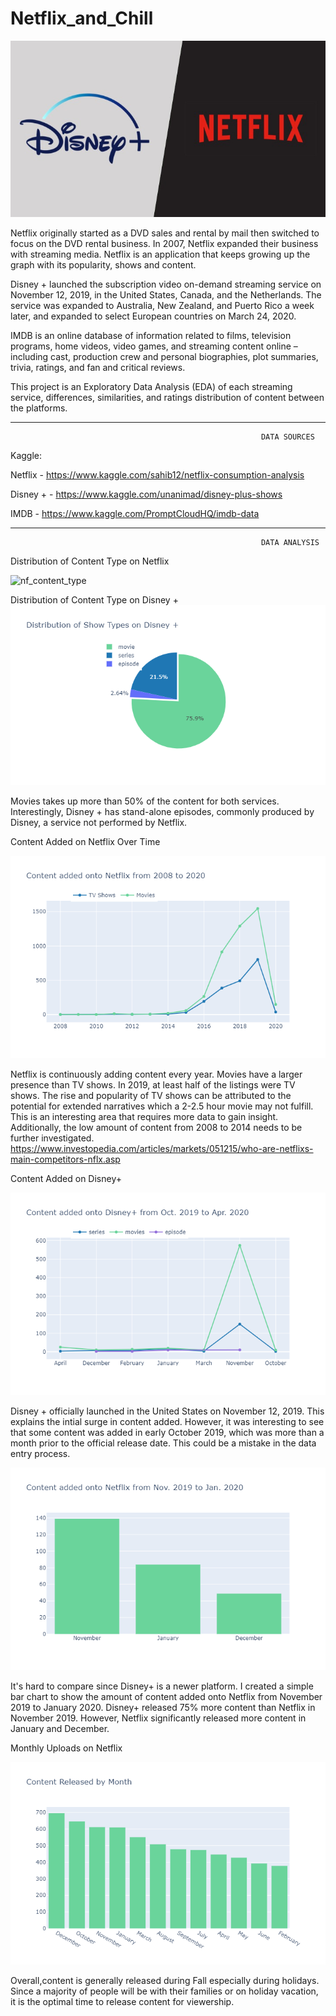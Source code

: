 # Netflix_and_Chill

![cover picture](https://github.com/aclao89/Netflix_and_Chill/blob/master/Images/disney_netflix_cover.jpeg)


Netflix originally started as a DVD sales and rental by mail then switched to focus on the DVD rental business. In 2007, Netflix expanded their business with streaming media. Netflix is an application that keeps growing up the graph with its popularity, shows and content.

Disney + launched the subscription video on-demand streaming service on November 12, 2019, in the United States, Canada, and the Netherlands. The service was expanded to Australia, New Zealand, and Puerto Rico a week later, and expanded to select European countries on March 24, 2020.

IMDB is an online database of information related to films, television programs, home videos, video games, and streaming content online – including cast, production crew and personal biographies, plot summaries, trivia, ratings, and fan and critical reviews.


This project is an Exploratory Data Analysis (EDA) of each streaming service,  differences, similarities, and ratings distribution of content between the platforms.

______________________________________________________________________________________
                                                            DATA SOURCES
Kaggle:

Netflix - https://www.kaggle.com/sahib12/netflix-consumption-analysis

Disney + - https://www.kaggle.com/unanimad/disney-plus-shows

IMDB - https://www.kaggle.com/PromptCloudHQ/imdb-data

______________________________________________________________________________________
                                                            DATA ANALYSIS
Distribution of Content Type on Netflix

![nf_content_type](https://www.kaggle.com/PromptCloudHQ/imdb-data)


Distribution of Content Type on Disney +
![disney_content_type](https://github.com/aclao89/Netflix_and_Chill/blob/master/Images/disney_show_type.png)


Movies takes up more than 50% of the content for both services. Interestingly, Disney + has stand-alone episodes, commonly produced by Disney, a service not performed by Netflix.



Content Added on Netflix Over Time

![content_over_time](https://github.com/aclao89/Netflix_and_Chill/raw/master/Images/content_nf_over_time.png)

Netflix is continuously adding content every year. Movies have a larger presence than TV shows. In 2019, at least half of the listings were TV shows. The rise and popularity of TV shows can be attributed to the potential for extended narratives which a 2-2.5 hour movie may not fulfill. This is an interesting area that requires more data to gain insight. Additionally, the low amount of content from 2008 to 2014 needs to be further investigated. https://www.investopedia.com/articles/markets/051215/who-are-netflixs-main-competitors-nflx.asp


Content Added on Disney+

![disney_over_time](https://github.com/aclao89/Netflix_and_Chill/raw/master/Images/content_ds%2B_over_time.png)

Disney + officially launched in the United States on November 12, 2019. This explains the intial surge in content added. However, it was interesting to see that some content was added in early October 2019, which was more than a month prior to the official release date. This could be a mistake in the data entry process.



![content_vs_disney](https://github.com/aclao89/Netflix_and_Chill/blob/master/Images/content_vs_disney.png)


It's hard to compare since Disney+ is a newer platform. I created a simple bar chart to show the amount of content added onto Netflix from November 2019 to January 2020. Disney+ released 75% more content than Netflix in November 2019. However, Netflix significantly released more content in January and December.



Monthly Uploads on Netflix

![netflix_monthly_uploads](https://github.com/aclao89/Netflix_and_Chill/blob/master/Images/content_by_month.png)

Overall,content is generally released during Fall especially during holidays. Since a majority of people will be with their families or on holiday vacation, it is the optimal time to release content for viewership.
